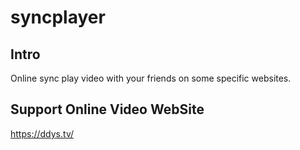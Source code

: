 # syncplayer
## Intro
Online sync play video with your friends on some specific websites.

## Support Online Video WebSite
https://ddys.tv/

